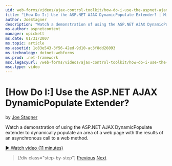 ```yaml
---
uid: web-forms/videos/ajax-control-toolkit/how-do-i-use-the-aspnet-ajax-dynamicpopulate-extender
title: "[How Do I:] Use the ASP.NET AJAX DynamicPopulate Extender? | Microsoft Docs"
author: JoeStagner
description: "Watch a demonstration of using the ASP.NET AJAX DynamicPopulate extender to dynamically populate an area of a web page with the results of an asynchronous ca..."
ms.author: aspnetcontent
manager: wpickett
ms.date: 01/31/2007
ms.topic: article
ms.assetid: 1c83e543-3f56-42ed-9d10-ac3f8dd26093
ms.technology: dotnet-webforms
ms.prod: .net-framework
msc.legacyurl: /web-forms/videos/ajax-control-toolkit/how-do-i-use-the-aspnet-ajax-dynamicpopulate-extender
msc.type: video
---
```

[How Do I:] Use the ASP.NET AJAX DynamicPopulate Extender?
====================
by [Joe Stagner](https://github.com/JoeStagner)

Watch a demonstration of using the ASP.NET AJAX DynamicPopulate extender to dynamically populate an area of a web page with the results of an asynchronous call to a web method.

[&#9654; Watch video (11 minutes)](https://channel9.msdn.com/Blogs/ASP-NET-Site-Videos/how-do-i-use-the-aspnet-ajax-dynamicpopulate-extender)

> [!div class="step-by-step"]
> [Previous](how-do-i-use-the-aspnet-ajax-draggable-panel-extender.md)
> [Next](how-do-i-use-the-aspnet-ajax-filteredtextbox-extender.md)
